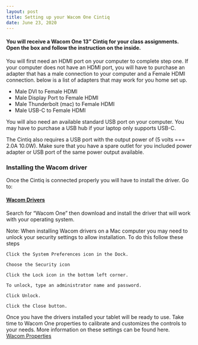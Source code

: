 ```yaml
---
layout: post
title: Setting up your Wacom One Cintiq 
date: June 23, 2020
--- 
```

#### You will receive a Wacom One 13” Cintiq for your class assignments.  Open the box and follow the instruction on the inside.   

You will first need an HDMI port on your computer to complete step one.  If your computer does not have an HDMI port, you will have to purchase an adapter that has a male connection to your computer and a Female HDMI connection.  below is a list of adapters that may work for you home set up.  
* Male DVI to Female HDMI  
* Male Display Port to Female HDMI 
* Male Thunderbolt (mac) to Female HDMI 
* Male USB-C to Female HDMI  

You will also need an available standard USB port on your computer.  You may have to purchase a USB hub if your laptop only supports USB-C.   

The Cintiq also requires a USB port with the output power of (5 volts === 2.0A 10.0W). Make sure that you have a spare outlet for you included power adapter or USB port of the same power output available.    

### **Installing the Wacom driver** 

Once the Cintiq is connected properly you will have to install the driver.  Go to:  
#### [Wacom Drivers](https://www.wacom.com/en-us/support/product-support/drivers)   

Search for “Wacom One” then download and install the driver that will work with your operating system.  

Note: When installing Wacom drivers on a Mac computer you may need to unlock your security settings to allow installation.  To do this follow these steps 

    Click the System Preferences icon in the Dock. 

    Choose the Security icon 

    Click the Lock icon in the bottom left corner.  

    To unlock, type an administrator name and password. 

    Click Unlock. 

    Click the Close button. 

 Once you have the drivers installed your tablet will be ready to use.  Take time to Wacom One properties to calibrate and customizes the controls to your needs. More information on these settings can be found here.<br>
[Wacom Properties](https://101.wacom.com/UserHelp/en/ControlPanel.htm) 

